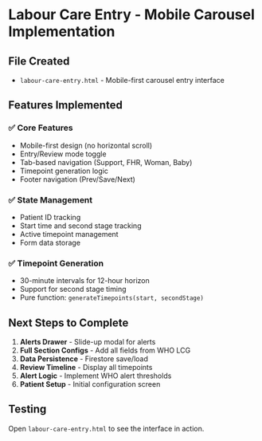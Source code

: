 # Labour Care Entry - Mobile Carousel Implementation

## File Created
- `labour-care-entry.html` - Mobile-first carousel entry interface

## Features Implemented

### ✅ Core Features
- Mobile-first design (no horizontal scroll)
- Entry/Review mode toggle
- Tab-based navigation (Support, FHR, Woman, Baby)
- Timepoint generation logic
- Footer navigation (Prev/Save/Next)

### ✅ State Management
- Patient ID tracking
- Start time and second stage tracking
- Active timepoint management
- Form data storage

### ✅ Timepoint Generation
- 30-minute intervals for 12-hour horizon
- Support for second stage timing
- Pure function: `generateTimepoints(start, secondStage)`

## Next Steps to Complete

1. **Alerts Drawer** - Slide-up modal for alerts
2. **Full Section Configs** - Add all fields from WHO LCG
3. **Data Persistence** - Firestore save/load
4. **Review Timeline** - Display all timepoints
5. **Alert Logic** - Implement WHO alert thresholds
6. **Patient Setup** - Initial configuration screen

## Testing
Open `labour-care-entry.html` to see the interface in action.
